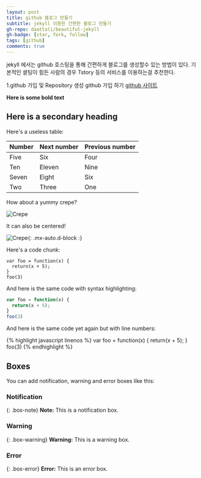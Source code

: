 ```yaml
---
layout: post
title: github 블로그 만들기
subtitle: jekyll 이용한 간편한 블로그 만들기
gh-repo: daattali/beautiful-jekyll
gh-badge: [star, fork, follow]
tags: [github]
comments: true
---
```


jekyll 에서는 github 호스팅을 통해 간편하게 블로그를 생성할수 있는 방법이 있다.
기본적인 셑팅이 힘든 사람의 경우 Tstory 등의 서비스를 이용하는걸 추천한다. 

1.github 가입 및 Repository 생성 
 github 가입 하기 [github 사이트]( https://github.com/)

**Here is some bold text**

## Here is a secondary heading

Here's a useless table:

| Number | Next number | Previous number |
| :------ |:--- | :--- |
| Five | Six | Four |
| Ten | Eleven | Nine |
| Seven | Eight | Six |
| Two | Three | One |


How about a yummy crepe?

![Crepe](https://s3-media3.fl.yelpcdn.com/bphoto/cQ1Yoa75m2yUFFbY2xwuqw/348s.jpg)

It can also be centered!

![Crepe](https://s3-media3.fl.yelpcdn.com/bphoto/cQ1Yoa75m2yUFFbY2xwuqw/348s.jpg){: .mx-auto.d-block :}

Here's a code chunk:

~~~
var foo = function(x) {
  return(x + 5);
}
foo(3)
~~~

And here is the same code with syntax highlighting:

```javascript
var foo = function(x) {
  return(x + 5);
}
foo(3)
```

And here is the same code yet again but with line numbers:

{% highlight javascript linenos %}
var foo = function(x) {
  return(x + 5);
}
foo(3)
{% endhighlight %}

## Boxes
You can add notification, warning and error boxes like this:

### Notification

{: .box-note}
**Note:** This is a notification box.

### Warning

{: .box-warning}
**Warning:** This is a warning box.

### Error

{: .box-error}
**Error:** This is an error box.